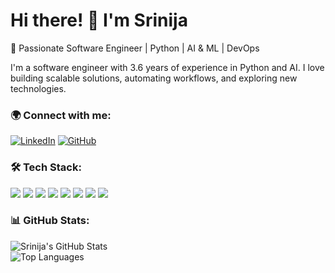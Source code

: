 # Hi there! 👋 I'm Srinija
🚀 Passionate Software Engineer | Python | AI & ML | DevOps  

I'm a software engineer with 3.6 years of experience in Python and AI. I love building scalable solutions, automating workflows, and exploring new technologies.  

### 🌍 Connect with me:  
[![LinkedIn](https://img.shields.io/badge/-LinkedIn-0A66C2?style=for-the-badge&logo=linkedin&logoColor=white)](https://www.linkedin.com/in/srinijamorla/)
[![GitHub](https://img.shields.io/badge/-GitHub-181717?style=for-the-badge&logo=github&logoColor=white)](https://github.com/srinijamorla)

### 🛠 Tech Stack:

<p>
  <img src="https://img.shields.io/badge/-Python-3776AB?style=for-the-badge&logo=python&logoColor=white" />
  <img src="https://img.shields.io/badge/-Django-092E20?style=for-the-badge&logo=django&logoColor=white" />
  <img src="https://img.shields.io/badge/-FastAPI-009688?style=for-the-badge&logo=fastapi&logoColor=white" />
  <img src="https://img.shields.io/badge/-PySpark-E34A20?style=for-the-badge&logo=apache-spark&logoColor=white" />
  <img src="https://img.shields.io/badge/-Machine%20Learning-102760?style=for-the-badge&logo=scikit-learn&logoColor=orange" />
  <img src="https://img.shields.io/badge/-PostgreSQL-4169E1?style=for-the-badge&logo=postgresql&logoColor=white" />
  <img src="https://img.shields.io/badge/-Linux-FCC624?style=for-the-badge&logo=linux&logoColor=black" />
  <img src="https://img.shields.io/badge/-VS%20Code-007ACC?style=for-the-badge&logo=visual-studio-code&logoColor=white" />
</p>

### 📊 GitHub Stats:  
![Srinija's GitHub Stats](https://github-readme-stats.vercel.app/api?username=srinijamorla&show_icons=true&theme=radical)  
![Top Languages](https://github-readme-stats.vercel.app/api/top-langs/?username=srinijamorla&layout=compact&theme=radical)  
